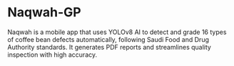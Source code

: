 # Naqwah-GP
Naqwah is a mobile app that uses YOLOv8 AI to detect and grade 16 types of coffee bean defects automatically, following Saudi Food and Drug Authority standards. It generates PDF reports and streamlines quality inspection with high accuracy.
